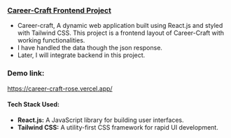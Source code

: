 ### <u>Career-Craft Frontend Project</u>
- Career-craft,  A dynamic web application built using React.js and styled with Tailwind CSS. This project is a frontend layout of Career-Craft with working functionalities.
- I have handled the data though the json response.
- Later, I will integrate backend in this project.

### Demo link:
https://career-craft-rose.vercel.app/
#### Tech Stack Used:
- **React.js:** A JavaScript library for building user interfaces.
- **Tailwind CSS:** A utility-first CSS framework for rapid UI development.